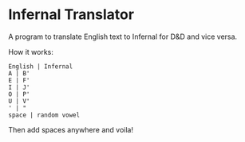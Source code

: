 # Infernal Translator

A program to translate English text to Infernal for D&D and vice versa.

How it works: 

    English | Infernal
    A | B'
    E | F'
    I | J'
    O | P'
    U | V'
    ' | "
    space | random vowel

Then add spaces anywhere and voila!
